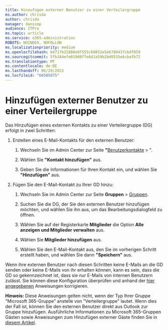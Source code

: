 ```yaml
---
title: Hinzufügen externer Benutzer zu einer Verteilergruppe
ms.author: chrisda
author: chrisda
manager: dansimp
audience: ITPro
ms.topic: article
ms.service: o365-administration
ROBOTS: NOINDEX, NOFOLLOW
ms.localizationpriority: medium
ms.openlocfilehash: b4717b21808e9f555c60852e5e6789437cbdf059
ms.sourcegitcommit: 5fb344efe019d0f7e641a59b2bd0535e6cbafb72
ms.translationtype: MT
ms.contentlocale: de-DE
ms.lasthandoff: 06/29/2022
ms.locfileid: "66505075"
---
```

# <a name="add-external-users-to-a-distribution-group"></a>Hinzufügen externer Benutzer zu einer Verteilergruppe

Das Hinzufügen eines externen Kontakts zu einer Verteilergruppe (DG) erfolgt in zwei Schritten:
  
1. Erstellen eines E-Mail-Kontakts für den externen Benutzer:
    
    1. Wechseln Sie im Admin Center zur Seite **"**[Benutzerkontakte](https://admin.microsoft.com/adminportal/home#/Contact) > ". 
    
    2. Wählen Sie **"Kontakt hinzufügen"** aus.
    
    3. Geben Sie die Informationen für Ihren Kontakt ein, und wählen Sie **"Hinzufügen"** aus.
    
2. Fügen Sie den E-Mail-Kontakt zu Ihrer GD hinzu:
    
    1. Wechseln Sie im Admin Center zur Seite **Gruppen** > [Gruppen](https://admin.microsoft.com/adminportal/home#/groups). 
    
    2. Suchen Sie die DG, der Sie den externen Benutzer hinzufügen möchten, und wählen Sie ihn aus, um das Bearbeitungsdialogfeld zu öffnen.
    
    3. Wählen Sie auf der Registerkarte **Mitglieder** die Option **Alle anzeigen und Mitglieder verwalten** aus. 
    
    4. Wählen Sie **Mitglieder hinzufügen** aus.
    
    5. Wählen Sie den E-Mail-Kontakt aus, den Sie im vorherigen Schritt erstellt haben, und wählen Sie dann **"Speichern"** aus.
    
Wenn ihre externen Benutzer nach diesen Schritten keine E-Mails an die GD senden oder keine E-Mails von ihr erhalten können, kann es sein, dass die GD so gekennzeichnet ist, dass sie nur E-Mails von internen Benutzern zulässt. Sie können diese Konfiguration überprüfen und anhand der [hier angegebenen](https://docs.microsoft.com/exchange/mail-flow-best-practices/non-delivery-reports-in-exchange-online/fix-error-code-5-7-133-in-exchange-online) Anweisungen korrigieren.
  
 **Hinweis:** Diese Anweisungen gelten nicht, wenn der Typ Ihrer Gruppe "Microsoft 365-Gruppe" anstelle von "Verteilergruppe" lautet. Wenn dies der Fall ist, können Sie den externen Benutzer direkt aus Outlook zur Gruppe hinzufügen. Ausführliche Informationen zu Microsoft 365-Gruppen Gästen sowie Anweisungen zum Hinzufügen externer Gäste finden Sie in [diesem Artikel](https://support.microsoft.com/office/adding-guests-to-microsoft-365-groups-bfc7a840-868f-4fd6-a390-f347bf51aff6).
  